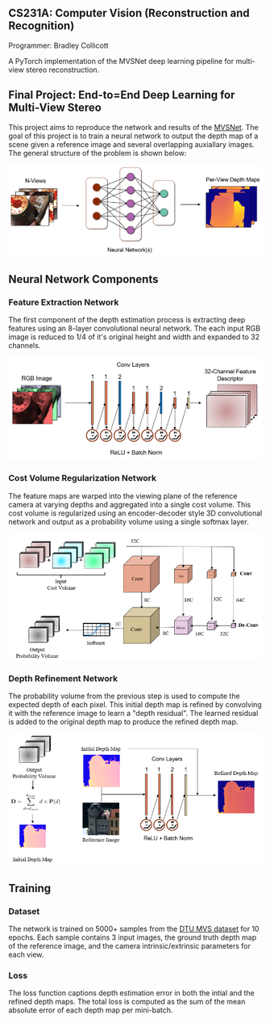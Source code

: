 ## CS231A: Computer Vision (Reconstruction and Recognition) 
Programmer: Bradley Collicott

A PyTorch implementation of the MVSNet deep learning pipeline for multi-view stereo reconstruction.

## Final Project: End-to=End Deep Learning for Multi-View Stereo
This project aims to reproduce the network and results of the [MVSNet](https://arxiv.org/pdf/1804.02505.pdf). The goal of this project is to train a neural network to output the depth map of a scene given a reference image and several overlapping auxiallary images. The general structure of the problem is shown below:

<p align="center">
     <img src="./output/network_overview.png" width="600"/>
</p>

## Neural Network Components

### Feature Extraction Network

The first component of the depth estimation process is extracting deep features using an 8-layer convolutional neural network. The each input RGB image is reduced to 1/4 of it's original height and width and expanded to 32 channels.

<p align="center">
     <img src="./output/feature_net.png" width="600"/>
</p>

### Cost Volume Regularization Network

The feature maps are warped into the viewing plane of the reference camera at varying depths and aggregated into a single cost volume. This cost volume is regularized using an encoder-decoder style 3D convolutional network and output as a probability volume using a single softmax layer.

<p align="center">
     <img src="./output/cost_net.png" width="600"/>
</p>

### Depth Refinement Network

The probability volume from the previous step is used to compute the expected depth of each pixel. This initial depth map is refined by convolving it with the reference image to learn a "depth residual". The learned residual is added to the original depth map to produce the refined depth map.

<p align="center">
     <img src="./output/depth_net.png" width="600"/>
</p>

## Training

### Dataset
The network is trained on 5000+ samples from the [DTU MVS dataset](https://roboimagedata.compute.dtu.dk/?page_id=36) for 10 epochs. Each sample contains 3 input images, the ground truth depth map of the reference image, and the camera intrinsic/extrinsic parameters for each view.

### Loss
The loss function captions depth estimation error in both the intial and the refined depth maps. The total loss is computed as the sum of the mean absolute error of each depth map per mini-batch.
